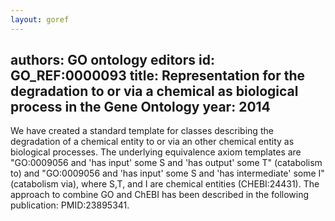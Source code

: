```yaml
---
layout: goref
--- 
```

authors: GO ontology editors
id: GO_REF:0000093
title: Representation for the degradation to or via a chemical as biological process in the Gene Ontology
year: 2014
---

We have created a standard template for classes describing the degradation of a chemical entity to or via an other chemical entity as biological processes. The underlying equivalence axiom templates are "GO:0009056 and 'has input' some S and 'has output' some T" (catabolism to) and "GO:0009056 and 'has input' some S and 'has intermediate' some I" (catabolism via), where S,T, and I are chemical entities (CHEBI:24431). The approach to combine GO and ChEBI has been described in the following publication: PMID:23895341.
